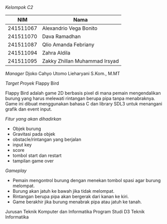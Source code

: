 *Kelompok C2*


| NIM        | Nama                          |
|-----------|-------------------------------|
| 241511067 | Alexandrio Vega Bonito        |
| 241511070 | Dava Ramadhan                 |
| 241511087 | Qlio Amanda Febriany          |
| 241511094 | Zahra Aldila                  |
| 241511095 | Zakky Zhillan Muhammad Irsyad |



*Manager*
Djoko Cahyo Utomo Lieharyani S.Kom., M.MT

*Target Proyek*
Flappy Bird

Flappy Bird adalah game 2D berbasis pixel di mana pemain mengendalikan burung yang harus melewati rintangan berupa pipa tanpa menabraknya.
 Game ini dibuat menggunakan bahasa C dan library SDL3 untuk menangani grafik dan event input.

*Fitur yang akan dihadirkan*
- Objek burung
- Gravitasi pada objek
- obstacle/rintangan yang berjalan
- input key
- score
- tombol start dan restart
- tampilan game over

*Gameplay*
- Pemain mengontrol burung dengan menekan tombol spasi agar burung melompat.
- Burung akan jatuh ke bawah jika tidak melompat.
- Rintangan berupa pipa akan bergerak dari kanan ke kiri.
- Game berakhir jika burung menabrak pipa atau jatuh ke tanah.


Jurusan Teknik Komputer dan Informatika
Program Studi D3 Teknik Informatika
